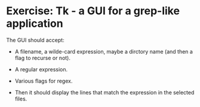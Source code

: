 # Exercise: Tk - a GUI for a grep-like application

The GUI should accept:

* A filename, a wilde-card expression, maybe a dirctory name (and then a flag to recurse or not).
* A regular expression.
* Various flags for regex.

* Then it should display the lines that match the expression in the selected files.


